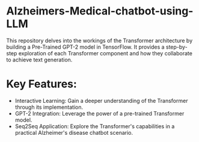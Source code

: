 # Alzheimers-Medical-chatbot-using-LLM

This repository delves into the workings of the Transformer architecture by building a Pre-Trained GPT-2 model in TensorFlow. It provides a step-by-step exploration of each Transformer component and how they collaborate to achieve text generation.

# Key Features:

- Interactive Learning: Gain a deeper understanding of the Transformer through its implementation.
- GPT-2 Integration: Leverage the power of a pre-trained Transformer model.
- Seq2Seq Application: Explore the Transformer's capabilities in a practical Alzheimer's disease chatbot scenario.
